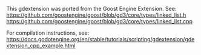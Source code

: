 This gdextension was ported from the Goost Engine Extension. See:
https://github.com/goostengine/goost/blob/gd3/core/types/linked_list.h
https://github.com/goostengine/goost/blob/gd3/core/types/linked_list.cpp

For compilation instructions, see:
https://docs.godotengine.org/en/stable/tutorials/scripting/gdextension/gdextension_cpp_example.html